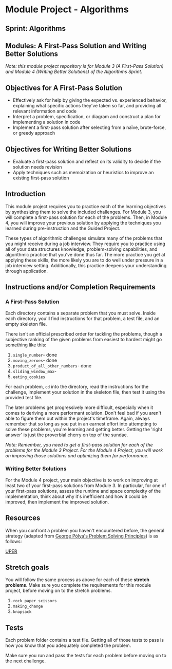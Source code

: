 # Module Project - Algorithms

## Sprint: Algorithms

## Modules: A First-Pass Solution and Writing Better Solutions

*Note: this module project repository is for Module 3 (A First-Pass Solution) and Module 4 (Writing Better Solutions) of the Algorithms Sprint.*

## Objectives for A First-Pass Solution

* Effectively ask for help by giving the expected vs. experienced behavior, explaining what specific actions they've taken so far, and providing all relevant information and code
* Interpret a problem, specification, or diagram and construct a plan for implementing a solution in code
* Implement a first-pass solution after selecting from a naïve, brute-force, or greedy approach

## Objectives for Writing Better Solutions

* Evaluate a first-pass solution and reflect on its validity to decide if the solution needs revision
* Apply techniques such as memoization or heuristics to improve an existing first-pass solution

## Introduction

This module project requires you to practice each of the learning objectives by synthesizing them to solve the included challenges. For Module 3, you will complete a first-pass solution for each of the problems. Then, in Module 4, you will improve your previous solution by applying the techniques you learned during pre-instruction and the Guided Project.

These types of algorithmic challenges simulate many of the problems that you might receive during a job interview. They require you to practice using all of your data structures knowledge, problem-solving capabilities, and algorithmic practice that you've done thus far. The more practice you get at applying these skills, the more likely you are to do well under pressure in a job interview setting. Additionally, this practice deepens your understanding through application.

## Instructions and/or Completion Requirements
### A First-Pass Solution

Each directory contains a separate problem that you must solve. Inside each directory, you'll find instructions for that problem, a test file, and an empty skeleton file.

There isn't an official prescribed order for tackling the problems, though a subjective ranking of the given problems from easiest to hardest might go something like this:

 1. `single_number`- done
 2. `moving_zeroes`- done
 3. `product_of_all_other_numbers`- done
 4. `sliding_window_max`-
 5. `eating_cookies`

For each problem, `cd` into the directory, read the instructions for the challenge, implement your solution in the skeleton file, then test it using the provided test file.

The later problems get progressively more difficult, especially when it comes to deriving a more performant solution. Don't feel bad if you aren't able to figure them out within the project's timeframe. Again, always remember that so long as you put in an earnest effort into attempting to solve these problems, you're learning and getting better. Getting the 'right answer' is just the proverbial cherry on top of the sundae.

*Note: Remember, you need to get a first-pass solution for each of the problems for the Module 3 Project. For the Module 4 Project, you will work on improving those solutions and optimizing them for performance.*

### Writing Better Solutions

For the Module 4 project, your main objective is to work on improving at least two of your first-pass solutions from Module 3. In particular, for one of your first-pass solutions, assess the runtime and space complexity of the implementation, think about why it's inefficient and how it could be improved, then implement the improved solution. 

## Resources

When you confront a problem you haven't encountered before, the general strategy (adapted from [George Pólya's Problem Solving Principles](https://en.wikipedia.org/wiki/How_to_Solve_It)) is as follows:

[UPER](https://github.com/LambdaSchool/CS-Wiki/wiki/Lambda-Problem-Solving-Framework)

## Stretch goals

You will follow the same process as above for each of these **stretch problems**. Make sure you complete the requirements for this module project, before moving on to the stretch problems.

1. `rock_paper_scissors`
2. `making_change`
3. `knapsack`

## Tests

Each problem folder contains a test file. Getting all of those tests to pass is how you know that you adequately completed the problem.

Make sure you run and pass the tests for each problem before moving on to the next challenge.
